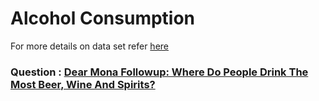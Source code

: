 # Alcohol Consumption 

For more details on data set refer [here](https://github.com/fivethirtyeight/data/tree/master/alcohol-consumption)

### Question : [Dear Mona Followup: Where Do People Drink The Most Beer, Wine And Spirits?](https://fivethirtyeight.com/features/dear-mona-followup-where-do-people-drink-the-most-beer-wine-and-spirits/)
